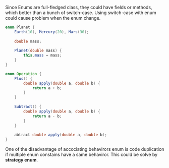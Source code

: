Since Enums are full-fledged class, they could have fields or methods, which better than a bunch of switch-case. Using switch-case with enum could cause problem when the enum change.

``` java
enum Planet {
    Earth(10), Mercury(20), Mars(30);
    
    double mass;
    
    Planet(double mass) {
        this.mass = mass;
    }
}

enum Operation {
    Plus() {
        double apply(double a, double b) {
            return a + b;
        }
    }
    
    Subtract() {
        double apply(double a, double b) {
            return a - b;
        }
    }
        
    abtract double apply(double a, double b);
}
````

One of the disadvantage of accociating behavirors enum is code duplication if multiple enum constains have a same behaviror. This could be solve by **strategy enum**.